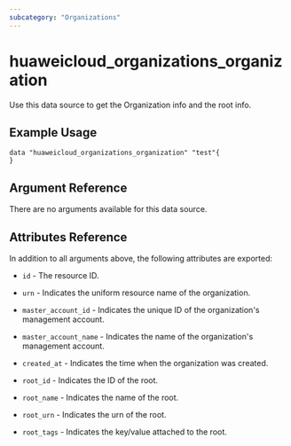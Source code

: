 ```yaml
---
subcategory: "Organizations"
---
```


# huaweicloud_organizations_organization

Use this data source to get the Organization info and the root info.

## Example Usage

```hcl
data "huaweicloud_organizations_organization" "test"{
}
```

## Argument Reference

There are no arguments available for this data source.

## Attributes Reference

In addition to all arguments above, the following attributes are exported:

* `id` - The resource ID.

* `urn` - Indicates the uniform resource name of the organization.

* `master_account_id` - Indicates the unique ID of the organization's management account.

* `master_account_name` - Indicates the name of the organization's management account.

* `created_at` - Indicates the time when the organization was created.

* `root_id` - Indicates the ID of the root.

* `root_name` - Indicates the name of the root.

* `root_urn` - Indicates the urn of the root.

* `root_tags` - Indicates the key/value attached to the root.
